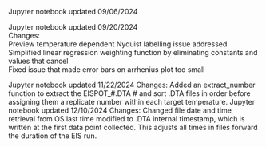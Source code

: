Jupyter notebook updated 09/06/2024

Jupyter notebook updated 09/20/2024  
Changes:  
Preview temperature dependent Nyquist labelling issue addressed  
Simplified linear regression weighting function by eliminating constants and values that cancel  
Fixed issue that made error bars on arrhenius plot too small  

Jupyter notebook updated 11/22/2024
Changes:
Added an extract_number function to extract the EISPOT_#.DTA # and sort .DTA files in order before assigning them a replicate number within each target temperature.
Jupyter notebook updated 12/10/2024
Changes:
Changed file date and time retrieval from OS last time modified to .DTA internal timestamp, which is written at the first data point collected. This adjusts all times in files forward the duration of the EIS run.
